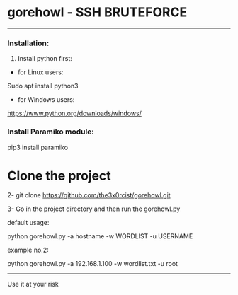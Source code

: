 # gorehowl - SSH BRUTEFORCE
---

### Installation:

1. Install python first:
- for Linux users: 

Sudo apt install python3


- for Windows users: 

https://www.python.org/downloads/windows/
### Install Paramiko module:

pip3 install paramiko

# Clone the project

2- git clone https://github.com/the3x0rcist/gorehowl.git

3- Go in the project directory and then run the gorehowl.py

default usage:

python gorehowl.py -a hostname -w WORDLIST -u USERNAME

example no.2:

python gorehowl.py -a 192.168.1.100 -w wordlist.txt -u root

---
Use it at your risk


